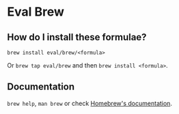 # Eval Brew

## How do I install these formulae?

`brew install eval/brew/<formula>`

Or `brew tap eval/brew` and then `brew install <formula>`.

## Documentation

`brew help`, `man brew` or check [Homebrew's documentation](https://docs.brew.sh).
